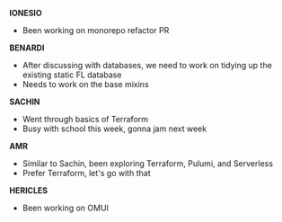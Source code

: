 **IONESIO**

- Been working on monorepo refactor PR

**BENARDI**

- After discussing with databases, we need to work on tidying up the existing static FL database
- Needs to work on the base mixins

**SACHIN**

- Went through basics of Terraform
- Busy with school this week, gonna jam next week

**AMR**

- Similar to Sachin, been exploring Terraform, Pulumi, and Serverless
- Prefer Terraform, let's go with that

**HERICLES**

- Been working on OMUI
